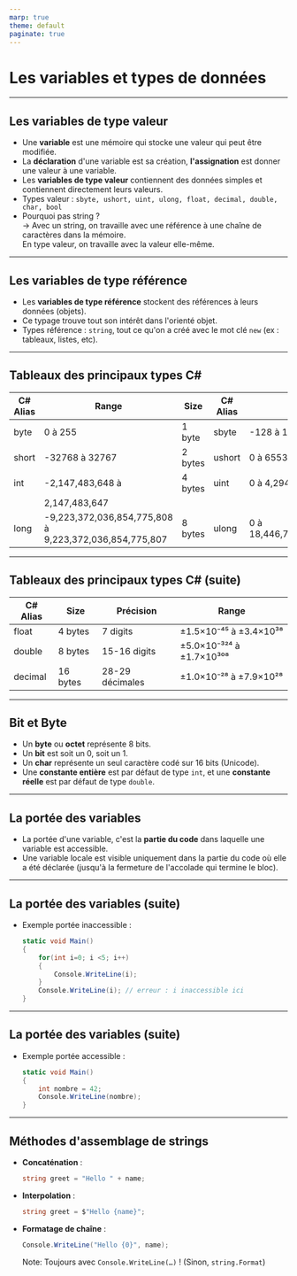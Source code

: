 ```yaml
---
marp: true
theme: default
paginate: true
---
```


# Les variables et types de données

---

## Les variables de type valeur

- Une **variable** est une mémoire qui stocke une valeur qui peut être modifiée.
- La **déclaration** d'une variable est sa création, **l'assignation** est donner une valeur à une variable.
- Les **variables de type valeur** contiennent des données simples et contiennent directement leurs valeurs.
- Types valeur : `sbyte, ushort, uint, ulong, float, decimal, double, char, bool`
- Pourquoi pas string ?  
  → Avec un string, on travaille avec une référence à une chaîne de caractères dans la mémoire.  
  En type valeur, on travaille avec la valeur elle-même.

---

## Les variables de type référence

- Les **variables de type référence** stockent des références à leurs données (objets).
- Ce typage trouve tout son intérêt dans l'orienté objet.
- Types référence : `string`, tout ce qu'on a créé avec le mot clé `new` (ex : tableaux, listes, etc).

---

## Tableaux des principaux types C#

| C# Alias  | Range                  | Size     | C# Alias   | Range                |
|-----------|------------------------|----------|------------|----------------------|
| byte      | 0 à 255                | 1 byte   | sbyte      | -128 à 127           |
| short     | -32768 à 32767         | 2 bytes  | ushort     | 0 à 65535            |
| int       | -2,147,483,648 à       | 4 bytes  | uint       | 0 à 4,294,967,295    |
|           | 2,147,483,647          |          |            |                      |
| long      | -9,223,372,036,854,775,808 à 9,223,372,036,854,775,807 | 8 bytes | ulong | 0 à 18,446,744,073,709,551,615 |

---

## Tableaux des principaux types C# (suite)

| C# Alias | Size     | Précision        | Range                                   |
|----------|----------|------------------|-----------------------------------------|
| float    | 4 bytes  | 7 digits         | ±1.5×10⁻⁴⁵ à ±3.4×10³⁸                |
| double   | 8 bytes  | 15-16 digits     | ±5.0×10⁻³²⁴ à ±1.7×10³⁰⁸               |
| decimal  | 16 bytes | 28-29 décimales  | ±1.0×10⁻²⁸ à ±7.9×10²⁸                 |

---

## Bit et Byte

- Un **byte** ou **octet** représente 8 bits.
- Un **bit** est soit un 0, soit un 1.
- Un **char** représente un seul caractère codé sur 16 bits (Unicode).
- Une **constante entière** est par défaut de type `int`, et une **constante réelle** est par défaut de type `double`.

---

## La portée des variables

- La portée d'une variable, c'est la **partie du code** dans laquelle une variable est accessible.
- Une variable locale est visible uniquement dans la partie du code où elle a été déclarée (jusqu'à la fermeture de l'accolade qui termine le bloc).

---

## La portée des variables (suite)

- Exemple portée inaccessible :
    ```csharp
    static void Main()
    {
        for(int i=0; i <5; i++)
        {
            Console.WriteLine(i);
        }
        Console.WriteLine(i); // erreur : i inaccessible ici
    }
    ```

---

## La portée des variables (suite)

- Exemple portée accessible :
    ```csharp
    static void Main()
    {
        int nombre = 42;
        Console.WriteLine(nombre);
    }
    ```

---

## Méthodes d'assemblage de strings

- **Concaténation** :  
  ```csharp
  string greet = "Hello " + name;
  ```
- **Interpolation** :
  ```csharp
  string greet = $"Hello {name}";
  ```
- **Formatage de chaîne** :
  ```csharp
  Console.WriteLine("Hello {0}", name);
  ```
  
  Note: Toujours avec `Console.WriteLine(…)` ! (Sinon, `string.Format`)
